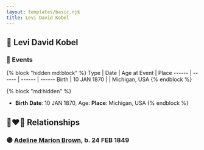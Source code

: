 ```yaml
---
layout: templates/basic.njk
title: Levi David Kobel
---
```

## 🔵 Levi David Kobel


### 📆 Events

{% block "hidden md:block" %}
Type | Date | Age at Event | Place
------ | ------ | ------ | ------
Birth | 10 JAN 1870 |  | Michigan, USA
{% endblock %}

{% block "md:hidden" %}
- **Birth**
**Date**: 10 JAN 1870, Age:
**Place**: Michigan, USA
{% endblock %}

## 👩‍❤️‍👨 Relationships

### 🟣 [Adeline Marion Brown](/people/3/37233677), b. 24 FEB 1849
